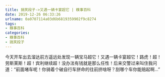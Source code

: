 ```yaml
---
title: 搞笑段子->又遇一辆卡宴超它 | 糗事百科
date: 2019-12-26 06:33:26
urlname: 0a0707114a03d6b6819359902f9c8274
tags: 
- 糗事百科
categories:
- 糗事百科
- 搞笑段子
---
```

今天开车出去溜达前方遥远处发现一辆宝马超它！又遇一辆卡宴超它！路虎！超！劳斯莱斯！超！宾利继续超！没办法有钱就是那么任性！后来交警过来叫住我问道：“前面堵车呢！你骑着个破自行车拼命的往前挤啥呀？刮哪个车你能赔起啊…”


